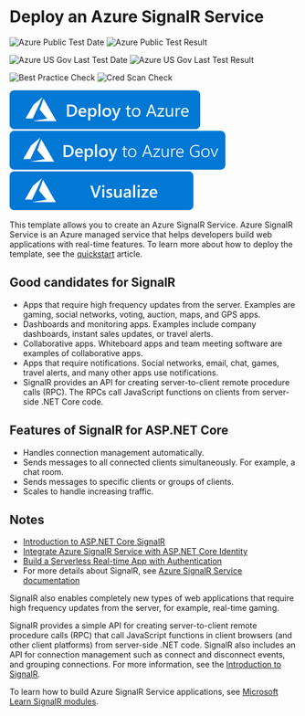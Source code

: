 # Deploy an Azure SignalR Service

![Azure Public Test Date](https://azurequickstartsservice.blob.core.windows.net/badges/quickstarts/microsoft.signalrservice/signalr/PublicLastTestDate.svg)
![Azure Public Test Result](https://azurequickstartsservice.blob.core.windows.net/badges/quickstarts/microsoft.signalrservice/signalr/PublicDeployment.svg)

![Azure US Gov Last Test Date](https://azurequickstartsservice.blob.core.windows.net/badges/quickstarts/microsoft.signalrservice/signalr/FairfaxLastTestDate.svg)
![Azure US Gov Last Test Result](https://azurequickstartsservice.blob.core.windows.net/badges/quickstarts/microsoft.signalrservice/signalr/FairfaxDeployment.svg)

![Best Practice Check](https://azurequickstartsservice.blob.core.windows.net/badges/quickstarts/microsoft.signalrservice/signalr/BestPracticeResult.svg)
![Cred Scan Check](https://azurequickstartsservice.blob.core.windows.net/badges/quickstarts/microsoft.signalrservice/signalr/CredScanResult.svg)

[![Deploy To Azure](https://raw.githubusercontent.com/Azure/azure-quickstart-templates/master/1-CONTRIBUTION-GUIDE/images/deploytoazure.svg?sanitize=true)](https://portal.azure.com/#create/Microsoft.Template/uri/https%3A%2F%2Fraw.githubusercontent.com%2FAzure%2Fazure-quickstart-templates%2Fmaster%2Fquickstarts%2Fmicrosoft.signalrservice%2Fsignalr%2Fazuredeploy.json)
[![Deploy To Azure US Gov](https://raw.githubusercontent.com/Azure/azure-quickstart-templates/master/1-CONTRIBUTION-GUIDE/images/deploytoazuregov.svg?sanitize=true)](https://portal.azure.us/#create/Microsoft.Template/uri/https%3A%2F%2Fraw.githubusercontent.com%2FAzure%2Fazure-quickstart-templates%2Fmaster%2Fquickstarts%2Fmicrosoft.signalrservice%2Fsignalr%2Fazuredeploy.json)
[![Visualize](https://raw.githubusercontent.com/Azure/azure-quickstart-templates/master/1-CONTRIBUTION-GUIDE/images/visualizebutton.svg?sanitize=true)](http://armviz.io/#/?load=https%3A%2F%2Fraw.githubusercontent.com%2FAzure%2Fazure-quickstart-templates%2Fmaster%2Fquickstarts%2Fmicrosoft.signalrservice%2Fsignalr%2Fazuredeploy.json)

This template allows you to create an Azure SignalR Service. Azure SignalR Service is an Azure managed service that helps developers build web applications with real-time features. To learn more about how to deploy the template, see the [quickstart](https://docs.microsoft.com/azure/azure-signalr/signalr-quickstart-azure-signalr-service-arm-template) article.

## Good candidates for SignalR

- Apps that require high frequency updates from the server. Examples are gaming, social networks, voting, auction, maps, and GPS apps.
- Dashboards and monitoring apps. Examples include company dashboards, instant sales updates, or travel alerts.
- Collaborative apps. Whiteboard apps and team meeting software are examples of collaborative apps.
- Apps that require notifications. Social networks, email, chat, games, travel alerts, and many other apps use notifications.
- SignalR provides an API for creating server-to-client remote procedure calls (RPC). The RPCs call JavaScript functions on clients from server-side .NET Core code.

## Features of SignalR for ASP.NET Core

- Handles connection management automatically.
- Sends messages to all connected clients simultaneously. For example, a chat room.
- Sends messages to specific clients or groups of clients.
- Scales to handle increasing traffic.

## Notes

- [Introduction to ASP.NET Core SignalR](https://docs.microsoft.com/aspnet/core/signalr/introduction?view=aspnetcore-3.0)
- [Integrate Azure SignalR Service with ASP.NET Core Identity](https://docs.microsoft.com/azure/azure-signalr/signalr-authenticate-oauth)
- [Build a Serverless Real-time App with Authentication](https://docs.microsoft.com/azure/azure-signalr/signalr-tutorial-authenticate-azure-functions)
- For more details about SignalR, see [Azure SignalR Service documentation](https://docs.microsoft.com/azure/azure-signalr)

SignalR also enables completely new types of web applications that require high frequency updates from the server, for example, real-time gaming.

SignalR provides a simple API for creating server-to-client remote procedure calls (RPC) that call JavaScript functions in client browsers (and other client platforms) from server-side .NET code. SignalR also includes an API for connection management such as connect and disconnect events, and grouping connections. For more information, see the [Introduction to SignalR](https://docs.microsoft.com/aspnet/signalr/overview/getting-started/introduction-to-signalr).

To learn how to build Azure SignalR Service applications, see [Microsoft Learn SignalR modules](https://docs.microsoft.com/learn/modules/automatic-update-of-a-webapp-using-azure-functions-and-signalr/).
